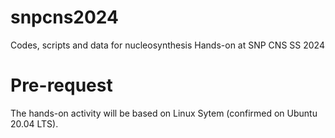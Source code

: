 # snpcns2024
Codes, scripts and data for nucleosynthesis Hands-on at SNP CNS SS 2024


# Pre-request

The hands-on activity will be based on Linux Sytem (confirmed on Ubuntu 20.04 LTS).




